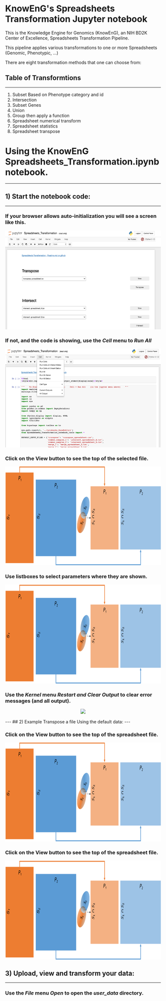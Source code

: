 # KnowEnG's Spreadsheets Transformation Jupyter notebook

This is the Knowledge Engine for Genomics (KnowEnG), an NIH BD2K Center of Excellence, Spreadsheets Transformation Pipeline.

This pipeline applies various transformations to one or more Spreadsheets (Genomic, Phenotypic, ...)

There are eight transformation methods that one can choose from:

## Table of Transformtions
---
1. Subset Based on Phenotype category and id
2. Intersection
3. Subset Genes
4. Union
5. Group then apply a function
6. Spreadsheet numerical transform
7. Spreadsheet statistics
8. Spreadsheet transpose

# Using the KnowEnG Spreadsheets_Transformation.ipynb notebook.
 ---
 
## 1) Start the notebook code:
 ---
 
### If your browser allows auto-initialization you will see a screen like this.
<p align="center">
  <img  src="../data/images/initialized_cells.png" height=320>
</p>

### If not, and the code is showing, use the _Cell_ menu to _Run All_
<p align="center">
  <img  src="../data/images/uninitialized_cells.png" height=320>
</p>

### Click on the **View** button to see the top of the selected file.
<p align="center">
  <img  src="../data/images/Intersection.png" height=320>
</p>

### Use listboxes to select parameters where they are shown.
<p align="center">
  <img  src="../data/images/Intersection.png" height=320>
</p>

### Use the _Kernel_ menu _Restart and Clear Output_ to clear error messages (and all output).

<p align="center">
  <img  src="../data/images/select_restart.png" height=320>
</p>
 ---
## 2) Example Transpose a file Using the default data:
 ---

### Click on the **View** button to see the top of the spreadsheet file.
<p align="center">
  <img  src="../data/images/Intersection.png" height=320>
</p>

### Click on the **View** button to see the top of the spreadsheet file.
<p align="center">
  <img  src="../data/images/Intersection.png" height=320>
</p>

## 3) Upload, view and transform your data:
 ---


### Use the _File_ menu _Open_ to open the _user_data_ directory.
